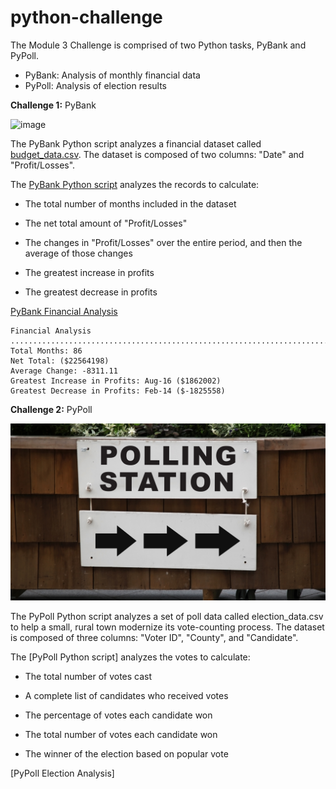 # python-challenge
The Module 3 Challenge is comprised of two Python tasks, PyBank and PyPoll.
* PyBank: Analysis of monthly financial data
* PyPoll: Analysis of election results


**Challenge 1:** PyBank

![image](https://github.com/RachaelCaldwell/python-challenge/assets/134207637/5416d2eb-29c6-41c2-99cb-a4a939219540)

The PyBank Python script analyzes a financial dataset called [budget_data.csv](https://github.com/RachaelCaldwell/python-challenge/blob/main/PyBank/Resources/budget_data.csv). The dataset is composed of two columns: "Date" and "Profit/Losses".

The [PyBank Python script](https://github.com/RachaelCaldwell/python-challenge/blob/main/PyBank/PyBank.py) analyzes the records to calculate:
    
* The total number of months included in the dataset

* The net total amount of "Profit/Losses"

* The changes in "Profit/Losses" over the entire period, and then the average of those changes

* The greatest increase in profits

* The greatest decrease in profits

[PyBank Financial Analysis](https://github.com/RachaelCaldwell/python-challenge/blob/main/PyBank/PyBank.txt) 

    Financial Analysis
    ............................................................................
    Total Months: 86
    Net Total: ($22564198)
    Average Change: -8311.11
    Greatest Increase in Profits: Aug-16 ($1862002)
    Greatest Decrease in Profits: Feb-14 ($-1825558)


**Challenge 2:** PyPoll

![image](https://github.com/RachaelCaldwell/python-challenge/blob/main/Images/Vote_counting.png)

The PyPoll Python script analyzes a set of poll data called election_data.csv to help a small, rural town modernize its vote-counting process. The dataset is composed of three columns: "Voter ID", "County", and "Candidate". 

The [PyPoll Python script] analyzes the votes to calculate:

* The total number of votes cast

* A complete list of candidates who received votes

* The percentage of votes each candidate won

* The total number of votes each candidate won

* The winner of the election based on popular vote

[PyPoll Election Analysis]
